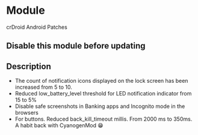 # Module
crDroid Android Patches

## Disable this module before updating

## Description

- The count of notification icons displayed on the lock screen has been increased from 5 to 10.
- Reduced low_battery_level threshold for LED notification indicator from 15 to 5%
- Disable safe screenshots in Banking apps and Incognito mode in the browsers
- For buttons. Reduced back_kill_timeout millis. From 2000 ms to 350ms. A habit back with CyanogenMod 😁
